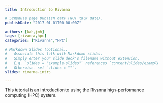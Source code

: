 ```yaml
---
title: Introduction to Rivanna

# Schedule page publish date (NOT talk date).
publishDate: "2017-01-01T00:00:00Z"

authors: [kah,jmh]
tags: [rivanna,hpc]
categories: ["Rivanna","HPC"]

# Markdown Slides (optional).
#   Associate this talk with Markdown slides.
#   Simply enter your slide deck's filename without extension.
#   E.g. `slides = "example-slides"` references `content/slides/example-slides.md`.
#   Otherwise, set `slides = ""`.
slides: rivanna-intro 

---
```


This tutorial is an introduction to using the Rivanna high-performance computing (HPC) system.  
